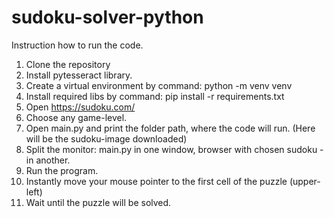 # sudoku-solver-python

Instruction how to run the code.

1. Clone the repository
2. Install pytesseract library.
3. Create a virtual environment by command: python -m venv venv 
4. Install required libs by command: pip install -r requirements.txt
5. Open https://sudoku.com/
6. Choose any game-level.
7. Open main.py and print the folder path, where the code will run. (Here will be the sudoku-image downloaded)
8. Split the monitor: main.py in one window, browser with chosen sudoku - in another.
9. Run the program.
10. Instantly move your mouse pointer to the first cell of the puzzle (upper-left)
11. Wait until the puzzle will be solved.
